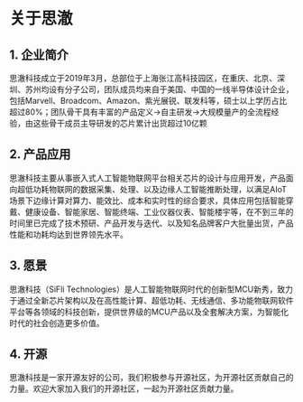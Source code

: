 # 关于思澈

## 1. 企业简介

思澈科技成立于2019年3月，总部位于上海张江高科技园区，在重庆、北京、深圳、苏州均设有分子公司，团队成员均来自于美国、中国的一线半导体设计企业，包括Marvell、Broadcom、Amazon、紫光展锐、联发科等，硕士以上学历占比超过80%；团队骨干具有丰富的产品定义->自主研发->大规模量产的全流程经验，由这些骨干成员主导研发的芯片累计出货超过10亿颗



## 2. 产品应用

思澈科技主要从事嵌入式人工智能物联网平台相关芯片的设计与应用开发，产品面向超低功耗物联网的数据采集、处理、以及边缘人工智能推断处理，以满足AIoT场景下边缘计算对算力、能效比、成本和实时性的综合要求，具体应用包括智能穿戴、健康设备、智能家居、智能终端、工业仪器仪表、智能楼宇等，在不到三年的时间里已完成了技术预研、产品开发与迭代、以及知名品牌客户大批量出货，产品性能和功耗均达到世界领先水平。


## 3. 愿景

思澈科技（SiFli Technologies）是人工智能物联网时代的创新型MCU新秀，致力于通过全新芯片架构以及在高性能计算、超低功耗、无线通信、多功能物联网软件平台等各领域的科技创新，提供世界级的MCU产品以及全套解决方案，为智能化时代的社会创造更多价值。

## 4. 开源

思澈科技是一家开源友好的公司，我们积极参与开源社区，为开源社区贡献自己的力量。欢迎大家加入我们的开源社区，一起为开源社区贡献力量。


